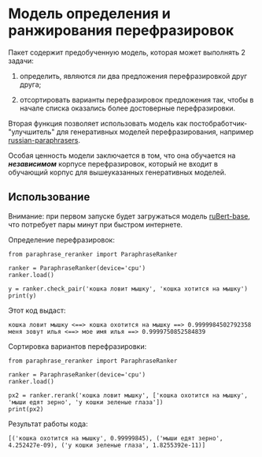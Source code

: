 # Модель определения и ранжирования перефразировок

Пакет содержит предобученную модель, которая может выполнять 2 задачи:

1) определить, являются ли два предложения перефразировкой друг друга;

2) отсортировать варианты перефразировок предложения так, чтобы в начале списка оказались более достоверные перефразировки.

Вторая функция позволяет использовать модель как постобработчик-"улучшитель" для генеративных моделей перефразирования, например [russian-paraphrasers](https://github.com/RussianNLP/russian_paraphrasers).

Особая ценность модели заключается в том, что она обучается на ***независимом*** корпусе перефразировок, который не входит в обучающий корпус для вышеуказанных генеративных моделей.


## Использование

Внимание: при первом запуске будет загружаться модель [ruBert-base](https://huggingface.co/sberbank-ai/ruBert-base), что потребует
пары минут при быстром интернете.


Определение перефразировок:

```
from paraphrase_reranker import ParaphraseRanker

ranker = ParaphraseRanker(device='cpu')
ranker.load()

y = ranker.check_pair('кошка ловит мышку', 'кошка хотится на мышку')
print(y)
```

Этот код выдаст:

```
кошка ловит мышку <==> кошка охотится на мышку ==> 0.9999984502792358
меня зовут илья <==> мое имя илья ==> 0.9999750852584839
```


Сортировка вариантов перефразировки:

```
from paraphrase_reranker import ParaphraseRanker

ranker = ParaphraseRanker(device='cpu')
ranker.load()

px2 = ranker.rerank('кошка ловит мышку', ['кошка охотится на мышку', 'мыши едят зерно', 'у кошки зеленые глаза'])
print(px2)
```

Результат работы кода:

```
[('кошка охотится на мышку', 0.99999845), ('мыши едят зерно', 4.252427e-09), ('у кошки зеленые глаза', 1.8255392e-11)]
```



